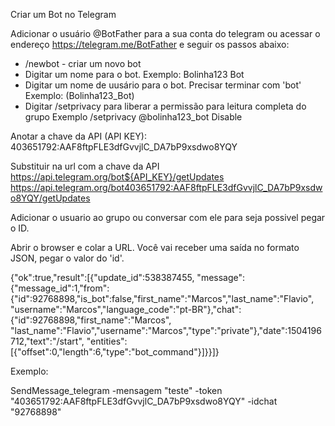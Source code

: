 Criar um Bot no Telegram

Adicionar o usuário @BotFather para a sua conta do telegram ou acessar o endereço https://telegram.me/BotFather
e seguir os passos abaixo:
- /newbot - criar um novo bot
- Digitar um nome para o bot. Exemplo: Bolinha123 Bot
- Digitar um nome de uusário para o bot. Precisar terminar com 'bot' Exemplo: (Bolinha123_Bot)
- Digitar /setprivacy para liberar a permissão para leitura completa do grupo
Exemplo
	/setprivacy
	@bolinha123_bot
	Disable

Anotar a chave da API (API KEY):
403651792:AAF8ftpFLE3dfGvvjlC_DA7bP9xsdwo8YQY

Substituir na url com a chave da API
https://api.telegram.org/bot${API_KEY}/getUpdates
https://api.telegram.org/bot403651792:AAF8ftpFLE3dfGvvjlC_DA7bP9xsdwo8YQY/getUpdates

Adicionar o usuario ao grupo ou conversar com ele para seja possivel pegar o ID.

Abrir o browser e colar a URL. Você vai receber uma saída no formato JSON, pegar o valor do 'id'.

{"ok":true,"result":[{"update_id":538387455,
"message":{"message_id":1,"from":{"id":92768898,"is_bot":false,"first_name":"Marcos","last_name":"Flavio",
"username":"Marcos","language_code":"pt-BR"},"chat":{"id":92768898,"first_name":"Marcos",
"last_name":"Flavio","username":"Marcos","type":"private"},"date":1504196712,"text":"/start",
"entities":[{"offset":0,"length":6,"type":"bot_command"}]}}]}


Exemplo:

SendMessage_telegram -mensagem "teste" -token "403651792:AAF8ftpFLE3dfGvvjlC_DA7bP9xsdwo8YQY" -idchat "92768898"